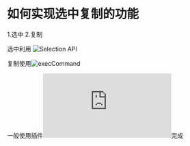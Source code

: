 # 如何实现选中复制的功能

1.选中 2.复制

选中利用 ![Selection API](https://developer.mozilla.org/en-US/docs/Web/API/Selection)

复制使用![execCommand](https://developer.mozilla.org/zh-CN/docs/Web/API/Document/execCommand)

一般使用插件![clipboard.js](https://github.com/zenorocha/clipboard.js)完成
